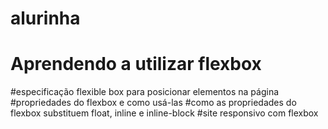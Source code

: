 # alurinha
# Aprendendo a utilizar flexbox 
#especificação flexible box para posicionar elementos na página
#propriedades do flexbox e como usá-las
#como as propriedades do flexbox substituem float, inline e inline-block
#site responsivo com flexbox
